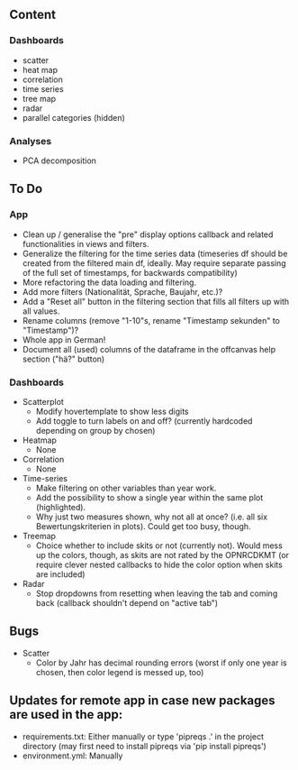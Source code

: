 ## Content
### Dashboards
* scatter
* heat map
* correlation
* time series
* tree map
* radar
* parallel categories (hidden)

### Analyses
* PCA decomposition

## To Do
### App
* Clean up / generalise the "pre" display options callback and related functionalities in views and filters.
* Generalize the filtering for the time series data (timeseries df should be created from the filtered main df, ideally. May require separate passing of the full set of timestamps, for backwards compatibility)
* More refactoring the data loading and filtering.
* Add more filters (Nationalität, Sprache, Baujahr, etc.)?
* Add a "Reset all" button in the filtering section that fills all filters up with all values.
* Rename columns (remove "1-10"s, rename "Timestamp sekunden" to "Timestamp")?
* Whole app in German!
* Document all (used) columns of the dataframe in the offcanvas help section ("hä?" button)
### Dashboards
* Scatterplot
  * Modify hovertemplate to show less digits
  * Add toggle to turn labels on and off? (currently hardcoded depending on group by chosen)
* Heatmap
  * None
* Correlation
  * None
* Time-series
  * Make filtering on other variables than year work.
  * Add the possibility to show a single year within the same plot (highlighted).
  * Why just two measures shown, why not all at once? (i.e. all six Bewertungskriterien in plots). Could get too busy, though.
* Treemap
  * Choice whether to include skits or not (currently not). Would mess up the colors, though, as skits are not rated by the OPNRCDKMT (or require clever nested callbacks to hide the color option when skits are included)
* Radar
  * Stop dropdowns from resetting when leaving the tab and coming back (callback shouldn't depend on "active tab")

## Bugs
* Scatter
  * Color by Jahr has decimal rounding errors (worst if only one year is chosen, then color legend is messed up, too)
## Updates for remote app in case new packages are used in the app:
* requirements.txt: Either manually or type 'pipreqs .' in the project directory (may first need to install pipreqs via 'pip install pipreqs')
* environment.yml: Manually
